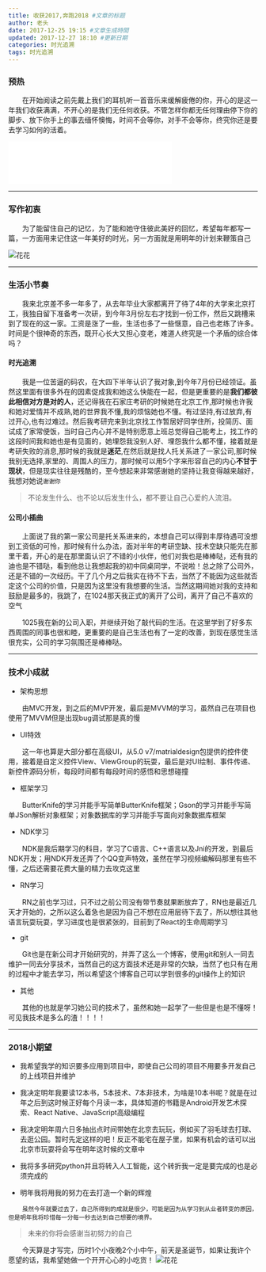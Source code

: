 ```yaml
---
title: 收获2017,奔跑2018 #文章的标题
author: 老头
date: 2017-12-25 19:15 #文章生成時間
updated: 2017-12-27 18:10 #更新日期
categories: 时光追溯
tags: 时光追溯
---
```


### 预热

&emsp;&emsp;在开始阅读之前先戴上我们的耳机听一首音乐来缓解疲倦的你，开心的是这一年我们收获满满，不开心的是我们无任何收获。不管怎样你都无任何理由停下你的脚步、放下你手上的事去缅怀懊悔，时间不会等你，对手不会等你，终究你还是要去学习如何的活着。

<iframe frameborder="no" border="0" marginwidth="0" marginheight="0" width=330 height=86 src="//music.163.com/outchain/player?type=2&id=25715149&auto=1&height=66"></iframe>

-------------------
### 写作初衷

&emsp;&emsp;为了能留住自己的记忆，为了能和她守住彼此美好的回忆，希望每年都写一篇，一方面用来记住这一年美好的时光，另一方面就是用明年的计划来鞭策自己

![花花](http://p1chajscf.bkt.clouddn.com/2017_12_25_manong_qiaojianpan.gif)

-------------------
### 生活小节奏

&emsp;&emsp;我来北京差不多一年多了，从去年毕业大家都离开了待了4年的大学来北京打工，我独自留下准备考一次研，到今年3月份左右才找到一份工作，然后又跳槽来到了现在的这一家。工资是涨了一些，生活也多了一些惬意，自己也老练了许多。时间是个很神奇的东西，既开心长大又担心变老，难道人终究是一个矛盾的综合体吗？

#### 时光追溯
&emsp;&emsp;我是一位苦逼的码农，在大四下半年认识了我对象,到今年7月份已经领证。虽然这里面有很多外在的因素促成我和她这么快能在一起，但是更重要的是**我们都彼此相信对方是对的人**，还记得我在石家庄考研的时候她在北京工作,那时候也许我和她对爱情并不成熟,她的世界我不懂,我的烦恼她也不懂。有过坚持,有过放弃,有过开心,也有过难过。然后我考研完来到北京找工作暂居好同学住所，投简历、面试成了家常便饭，当时自己内心并不是特别愿意上班总觉得自己能考上，找工作的这段时间我和她也是有见面的，她埋怨我没别人好、埋怨我什么都不懂，接着就是考研失败的消息,那时候的我就是**迷茫**,在然后就是找人托关系进了一家公司,那时候我别无选择,家里的、周围人的压力，那时候可以用5个字来形容自己的内心**不甘于现状**，但是现实往往是残酷的，至今想起来非常感谢她的坚持让我变得越来越好，我想对她说`谢谢你`

> 不论发生什么、也不论以后发生什么，都不要让自己心爱的人流泪。

#### 公司小插曲
&emsp;&emsp;上面说了我的第一家公司是托关系进来的，本想自己可以得到丰厚待遇可没想到工资低的可怜，那时候有什么办法，面对半年的考研空缺、技术空缺只能先在那里干着，开心的是在那里面认识了不错的小伙伴，他们对我也是棒棒哒，还有我的迪也是不错哒，看到他总让我想起我的初中同桌同学，不说啦！总之除了公司外，还是不错的一次经历。干了几个月之后我实在待不下去，当然了不能因为这些就否定这个公司的价值，只是因为这里没有我想要的生活。当然这期间她对我的支持和鼓励是最多的，我跳了，在1024那天我正式的离开了公司，离开了自己不喜欢的空气

&emsp;&emsp;1025我在新的公司入职，并继续开始了敲代码的生活。在这里学到了好多东西周围的同事也很和睦，更重要的是自己生活也有了一定的改善，到现在感觉生活很充实，公司的学习氛围还是棒棒哒。

-------------------
### 技术小成就

* 架构思想

&emsp;&emsp;由MVC开发，到之后的MVP开发，最后是MVVM的学习，虽然自己在项目也使用了MVVM但是出现bug调试那是真的慢

* UI特效

&emsp;&emsp;这一年也算是大部分都在高级UI，从5.0 v7/matrialdesign包提供的控件使用，接着是自定义控件View、ViewGroup的玩耍，最后是对UI绘制、事件传递、新控件源码分析，每段时间都有每段时间的感悟和思想碰撞

* 框架学习

&emsp;&emsp;ButterKnife的学习并能手写简单ButterKnife框架；Gson的学习并能手写简单JSon解析对象框架；对象数据库的学习并能手写面向对象数据库框架

* NDK学习

&emsp;&emsp;NDK是我后期学习的科目，学习了C语言、C++语言以及Jni的开发，到最后NDK开发；用NDK开发还弄了个QQ变声特效，虽然在学习视频编解码那里有些不懂，之后还需要花费大量的精力去攻克这里

* RN学习

&emsp;&emsp;RN之前也学习过，只不过之前公司没有带节奏就果断放弃了，RN也是最近几天才开始的，之所以这么着急也是因为自己不想在应用层待下去了，所以想往其他语言玩耍玩耍，学习进度也是很紧张的，目前到了React的生命周期学习

* git

&emsp;&emsp;Git也是在新公司才开始研究的，并弄了这么一个博客，使用git和别人一同去维护一同去分享技术，当然自己的这方面技术还是非常的欠缺，当然了也只有在用的过程中才能去学习，所以希望这个博客自己可以学到很多的git操作上的知识

* 其他

&emsp;&emsp;其他的也就是学习她公司的技术了，虽然和她一起学了一些但是也是不懂呀！可见我技术是多么的渣！！！！

-------------------
### 2018小期望

* 我希望我学的知识要多应用到项目中，即使自己公司的项目不用要多开发自己的上线项目并维护

* 我决定明年我要读12本书，5本技术、7本非技术，为啥是10本书呢？就是在过年之后到这时候正好每个月读一本，具体知道的书籍是Android开发艺术探索、React Native、JavaScript高级编程

* 我决定明年周六日多抽出点时间带她在北京去玩玩，例如买了羽毛球去打球、去逛公园。暂时先定这样的吧！反正不能宅在屋子里，如果有机会的话可以出北京市玩耍将会写在明年这时候的文章中

* 我将多多研究python并且将转入人工智能，这个转折我一定是要完成的也是必须完成的

* 明年我将用我的努力在去打造一个新的辉煌

&emsp;&emsp;`虽然今年就要过去了，自己所得到的成就是很少，可能是因为从学习到从业者转变的原因，但是明年我将珍惜每一分每一秒去达到自己想要的境界。`

> 未来的你将会感谢当初努力的自己

&emsp;&emsp;今天算是才写完，历时1个小夜晚2个小中午，前天是圣诞节，如果让我许个愿望的话，我希望她做一个开开心心的小吃货！
![花花](http://p1chajscf.bkt.clouddn.com/2017_12_25_chihuo.gif)
